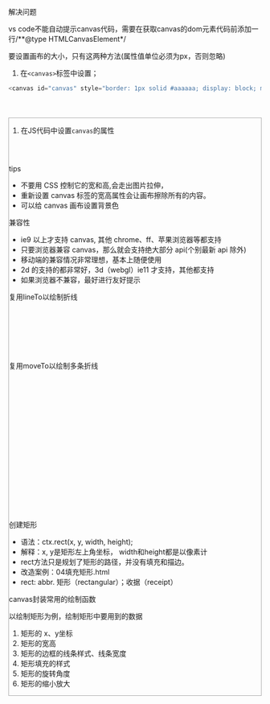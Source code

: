 解决问题



vs code不能自动提示canvas代码，需要在获取canvas的dom元素代码前添加一行/**@type HTMLCanvasElement*/



要设置画布的大小，只有这两种方法(属性值单位必须为px，否则忽略)

1. 在`<canvas>`标签中设置；

```javascript
<canvas id="canvas" style="border: 1px solid #aaaaaa; display: block; margin: 50px auto;">
```

<canvas class="canvas" style="border: 1px solid #aaaaaa; display: block; margin: 50px auto;" width="800" height="600">

1. 在JS代码中设置`canvas`的属性

```javascript
canvas.width = 800;
canvas.height = 600;
```

tips

- 不要用 CSS 控制它的宽和高,会走出图片拉伸，
- 重新设置 canvas 标签的宽高属性会让画布擦除所有的内容。
- 可以给 canvas 画布设置背景色



兼容性

- ie9 以上才支持 canvas, 其他 chrome、ff、苹果浏览器等都支持
- 只要浏览器兼容 canvas，那么就会支持绝大部分 api(个别最新 api 除外)
- 移动端的兼容情况非常理想，基本上随便使用
- 2d 的支持的都非常好，3d（webgl）ie11 才支持，其他都支持
- 如果浏览器不兼容，最好进行友好提示



复用lineTo以绘制折线

```javascript
context.moveTo(100,100);
        context.lineTo(300,300);
        context.lineTo(100,500);
        context.lineWidth = 5;
        context.strokeStyle = "#AA394C";
        context.stroke();
```

复用moveTo以绘制多条折线

```javascript
context.moveTo(100,100);
        context.lineTo(300,300);
        context.lineTo(100,500);
        context.lineWidth = 5;
        context.strokeStyle = "red";
        context.stroke();
        context.moveTo(300,100);
        context.lineTo(500,300);
        context.lineTo(300,500);
        context.lineWidth = 5;
        context.strokeStyle = "blue";
        context.stroke();
        context.moveTo(500,100);
        context.lineTo(700,300);
        context.lineTo(500,500);
        context.lineWidth = 5;
        context.strokeStyle = "black";
        context.stroke();
```



创建矩形

- 语法：ctx.rect(x, y, width, height);
- 解释：x, y是矩形左上角坐标， width和height都是以像素计
- rect方法只是规划了矩形的路径，并没有填充和描边。
- 改造案例：04填充矩形.html
- rect: abbr. 矩形（rectangular）；收据（receipt）



canvas封装常用的绘制函数

以绘制矩形为例，绘制矩形中要用到的数据

1. 矩形的 x、y坐标
2. 矩形的宽高
3. 矩形的边框的线条样式、线条宽度
4. 矩形填充的样式
5. 矩形的旋转角度
6. 矩形的缩小放大